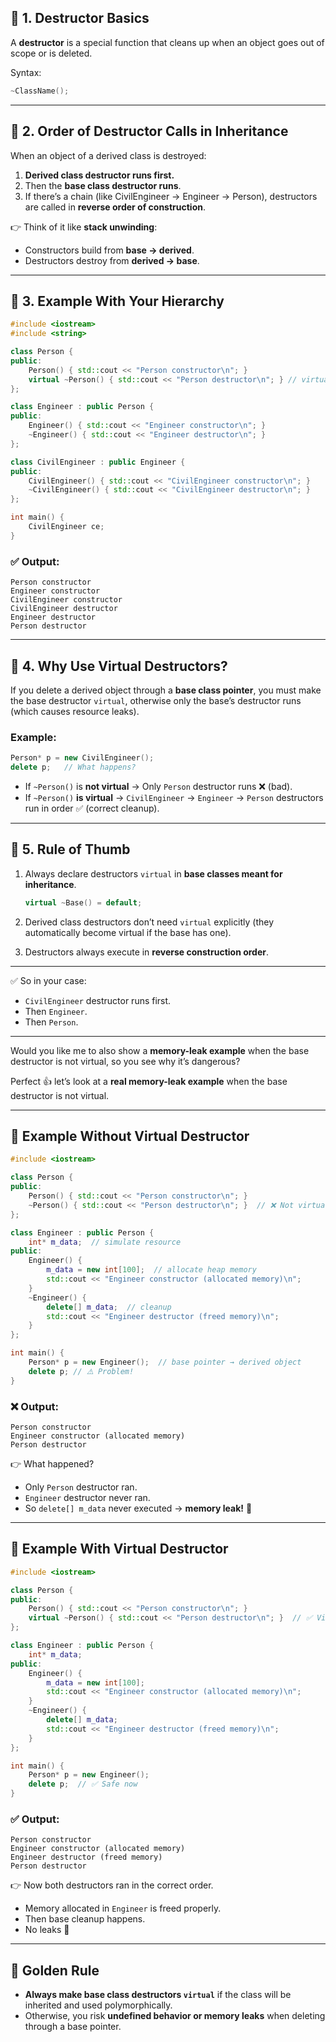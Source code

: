 ## 🔹 1. Destructor Basics

A **destructor** is a special function that cleans up when an object goes out of scope or is deleted.

Syntax:

```cpp
~ClassName();
```

---

## 🔹 2. Order of Destructor Calls in Inheritance

When an object of a derived class is destroyed:

1. **Derived class destructor runs first.**
2. Then the **base class destructor runs**.
3. If there’s a chain (like CivilEngineer → Engineer → Person), destructors are called in **reverse order of construction**.

👉 Think of it like **stack unwinding**:

* Constructors build from **base → derived**.
* Destructors destroy from **derived → base**.

---

## 🔹 3. Example With Your Hierarchy

```cpp
#include <iostream>
#include <string>

class Person {
public:
    Person() { std::cout << "Person constructor\n"; }
    virtual ~Person() { std::cout << "Person destructor\n"; } // virtual important
};

class Engineer : public Person {
public:
    Engineer() { std::cout << "Engineer constructor\n"; }
    ~Engineer() { std::cout << "Engineer destructor\n"; }
};

class CivilEngineer : public Engineer {
public:
    CivilEngineer() { std::cout << "CivilEngineer constructor\n"; }
    ~CivilEngineer() { std::cout << "CivilEngineer destructor\n"; }
};

int main() {
    CivilEngineer ce;
}
```

### ✅ Output:

```
Person constructor
Engineer constructor
CivilEngineer constructor
CivilEngineer destructor
Engineer destructor
Person destructor
```

---

## 🔹 4. Why Use **Virtual Destructors**?

If you delete a derived object through a **base class pointer**, you must make the base destructor `virtual`, otherwise only the base’s destructor runs (which causes resource leaks).

### Example:

```cpp
Person* p = new CivilEngineer();
delete p;   // What happens?
```

* If `~Person()` is **not virtual** → Only `Person` destructor runs ❌ (bad).
* If `~Person()` **is virtual** → `CivilEngineer` → `Engineer` → `Person` destructors run in order ✅ (correct cleanup).

---

## 🔹 5. Rule of Thumb

1. Always declare destructors `virtual` in **base classes meant for inheritance**.

   ```cpp
   virtual ~Base() = default;
   ```
2. Derived class destructors don’t need `virtual` explicitly (they automatically become virtual if the base has one).
3. Destructors always execute in **reverse construction order**.

---

✅ So in your case:

* `CivilEngineer` destructor runs first.
* Then `Engineer`.
* Then `Person`.

---

Would you like me to also show a **memory-leak example** when the base destructor is not virtual, so you see why it’s dangerous?

Perfect 👍 let’s look at a **real memory-leak example** when the base destructor is not virtual.

---

## 🔹 Example Without Virtual Destructor

```cpp
#include <iostream>

class Person {
public:
    Person() { std::cout << "Person constructor\n"; }
    ~Person() { std::cout << "Person destructor\n"; }  // ❌ Not virtual
};

class Engineer : public Person {
    int* m_data;  // simulate resource
public:
    Engineer() {
        m_data = new int[100];  // allocate heap memory
        std::cout << "Engineer constructor (allocated memory)\n";
    }
    ~Engineer() {
        delete[] m_data;  // cleanup
        std::cout << "Engineer destructor (freed memory)\n";
    }
};

int main() {
    Person* p = new Engineer();  // base pointer → derived object
    delete p; // ⚠️ Problem!
}
```

### ❌ Output:

```
Person constructor
Engineer constructor (allocated memory)
Person destructor
```

👉 What happened?

* Only `Person` destructor ran.
* `Engineer` destructor never ran.
* So `delete[] m_data` never executed → **memory leak!** 🚨

---

## 🔹 Example With Virtual Destructor

```cpp
#include <iostream>

class Person {
public:
    Person() { std::cout << "Person constructor\n"; }
    virtual ~Person() { std::cout << "Person destructor\n"; }  // ✅ Virtual now
};

class Engineer : public Person {
    int* m_data;
public:
    Engineer() {
        m_data = new int[100];
        std::cout << "Engineer constructor (allocated memory)\n";
    }
    ~Engineer() {
        delete[] m_data;
        std::cout << "Engineer destructor (freed memory)\n";
    }
};

int main() {
    Person* p = new Engineer();
    delete p;  // ✅ Safe now
}
```

### ✅ Output:

```
Person constructor
Engineer constructor (allocated memory)
Engineer destructor (freed memory)
Person destructor
```

👉 Now both destructors ran in the correct order.

* Memory allocated in `Engineer` is freed properly.
* Then base cleanup happens.
* No leaks 🚀

---

## 🔹 Golden Rule

* **Always make base class destructors `virtual`** if the class will be inherited and used polymorphically.
* Otherwise, you risk **undefined behavior or memory leaks** when deleting through a base pointer.